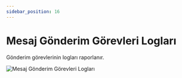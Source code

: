 ```yaml
---
sidebar_position: 16
---
```


# Mesaj Gönderim Görevleri Logları

Gönderim görevlerinin logları raporlanır.

![Mesaj Gönderim Görevleri Logları](/img/moduller/mesaj-gonderim-gorevleri-loglari.png)
